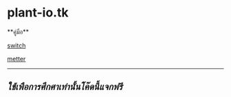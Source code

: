 # plant-io.tk

<p>**คู่มือ**</p>
<p><a href="https://github.com/KigITS256/plant-io.tk/blob/master/examples/switch/switch.ino">switch</a></p>
<p><a href="https://github.com/KigITS256/plant-io.tk/blob/master/examples/metter/metter.ino">metter</a></p>

---
*ใช้เพือการศึกศาเท่านั้นโค๊ดนี้แจกฟรี*
---